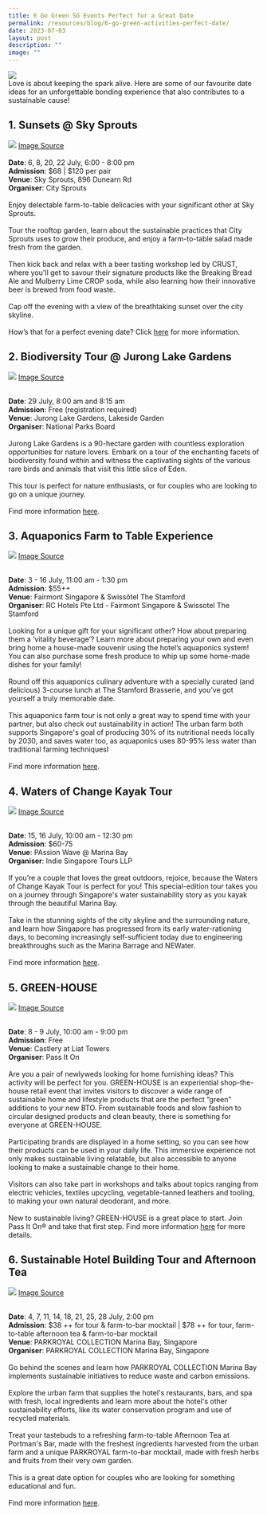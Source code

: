 ```yaml
---
title: 6 Go Green SG Events Perfect for a Great Date
permalink: /resources/blog/6-go-green-activities-perfect-date/
date: 2023-07-03
layout: post
description: ""
image: ""
---
```

![](/images/Blog/blog2banner.png)
<br>
Love is about keeping the spark alive. Here are some of our favourite date ideas for an unforgettable bonding experience that also contributes to a sustainable cause!

## 1. **Sunsets @ Sky Sprouts**<br>
![](/images/Blog/blog2-1.png)
<a target="_blank" href="https://cdlsustainability.com/climate-action/youth4climate/img_9130-2/">Image Source</a><br><br>
**Date**: 6, 8, 20, 22 July, 6:00 - 8:00 pm<br>
**Admission**: $68 | $120 per pair<br>
**Venue**: Sky Sprouts, 896 Dunearn Rd<br>
**Organiser**: City Sprouts
<br><br>
Enjoy delectable farm-to-table delicacies with your significant other at Sky Sprouts.
<br><br>
Tour the rooftop garden, learn about the sustainable practices that City Sprouts uses to grow their produce, and enjoy a farm-to-table salad made fresh from the garden.
<br><br>
Then kick back and relax with a beer tasting workshop led by CRUST, where you'll get to savour their signature products like the Breaking Bread Ale and Mulberry Lime CROP soda, while also learning how their innovative beer is brewed from food waste.
<br><br>
Cap off the evening with a view of the breathtaking sunset over the city skyline. 
<br><br>
How’s that for a perfect evening date? Click [here](https://www.gogreen.gov.sg/sunsets-at-sky-sprouts/) for more information.

## 2. **Biodiversity Tour @ Jurong Lake Gardens**<br>
![](/images/Blog/blog2-2.jpeg)
<a target="_blank" href="https://www.nparks.gov.sg/-/media/nparks-real-content/jlg/big-2023/biodiversity-walk-guide.ashx?w=100%25&amp;hash=730D52AB24D06AD8A70A35884FCC91B0">Image Source</a><br><br>

**Date**: 29 July, 8:00 am and 8:15 am<br>
**Admission**: Free (registration required)<br>
**Venue**: Jurong Lake Gardens, Lakeside Garden<br>
**Organiser**: National Parks Board
<br><br>
Jurong Lake Gardens is a 90-hectare garden with countless exploration opportunities for nature lovers. Embark on a tour of the enchanting facets of biodiversity found within and witness the captivating sights of the various rare birds and animals that visit this little slice of Eden.
<br><br>
This tour is perfect for nature enthusiasts, or for couples who are looking to go on a unique journey.
<br><br>
Find more information [here](https://www.gogreen.gov.sg/biodiversity-tour-at-jurong-lake-gardens/).

## 3. **Aquaponics Farm to Table Experience**<br>
![](/images/Blog/blog2-3.jpeg)
<a target="_blank" href="https://d2e5ushqwiltxm.cloudfront.net/wp-content/uploads/sites/203/2019/12/17024358/rtp-fairmont-singapore-aquaponics-farm-2.jpg">Image Source</a><br><br>

**Date**: 3 - 16 July, 11:00 am - 1:30 pm<br>
**Admission**: $55++<br>
**Venue**: Fairmont Singapore &amp; Swissôtel The Stamford<br>
**Organiser**: RC Hotels Pte Ltd - Fairmont Singapore &amp; Swissotel The Stamford
<br><br>
Looking for a unique gift for your significant other? How about preparing them a ‘vitality beverage’? Learn more about preparing your own and even bring home a house-made souvenir using the hotel’s aquaponics system! You can also purchase some fresh produce to whip up some home-made dishes for your family!
<br><br>
Round off this aquaponics culinary adventure with a specially curated (and delicious) 3-course lunch at The Stamford Brasserie, and you’ve got yourself a truly memorable date.
<br><br>
This aquaponics farm tour is not only a great way to spend time with your partner, but also check out sustainability in action! The urban farm both supports Singapore's goal of producing 30% of its nutritional needs locally by 2030, and saves water too, as aquaponics uses 80-95% less water than traditional farming techniquesI
<br><br>
Find more information [here](https://www.gogreen.gov.sg/aquaponics-farm-to-table-experience/).

## 4. **Waters of Change Kayak Tour**<br>
![](/images/Blog/blog2-4.jpeg)
<a target="_blank" href="https://scontent.fsin15-1.fna.fbcdn.net/v/t39.30808-6/350260095\_1241282446525678\_4531155110980711780\_n.jpg?\_nc\_cat=111&amp;cb=99be929b-59f725be&amp;ccb=1-7&amp;\_nc\_sid=0debeb&amp;\_nc\_ohc=HYYnTtyqDrcAX-pwcWk&amp;\_nc\_ht=scontent.fsin15-1.fna&amp;oh=00\_AfBVtV6F0q6xUfrTGeO8WcpeRpZebywlLSp6oyjxTfAx0g&amp;oe=649E8925">Image Source</a><br><br>

**Date**: 15, 16 July, 10:00 am - 12:30 pm<br>
**Admission**: $60-75<br>
**Venue**: PAssion Wave @ Marina Bay<br>
**Organiser**: Indie Singapore Tours LLP
<br><br>
If you’re a couple that loves the great outdoors, rejoice, because the Waters of Change Kayak Tour is perfect for you! This special-edition tour takes you on a journey through Singapore's water sustainability story as you kayak through the beautiful Marina Bay.
<br><br>
Take in the stunning sights of the city skyline and the surrounding nature, and learn how Singapore has progressed from its early water-rationing days, to becoming increasingly self-sufficient today due to engineering breakthroughs such as the Marina Barrage and NEWater.
<br><br>
Find more information [here](https://www.gogreen.gov.sg/waters-of-change-kayak-tour/).

## 5. **GREEN-HOUSE**<br>
![](/images/Blog/blog2-5.png)
<a target="_blank" href="https://pass-it-on.co/pages/green-house">Image Source</a><br><br>

**Date**: 8 - 9 July, 10:00 am - 9:00 pm<br>
**Admission**: Free <br>
**Venue**: Castlery at Liat Towers<br>
**Organiser**: Pass It On
<br><br>
Are you a pair of newlyweds looking for home furnishing ideas? This activity will be perfect for you. GREEN-HOUSE is an experiential shop-the-house retail event that invites visitors to discover a wide range of sustainable home and lifestyle products that are the perfect “green” additions to your new BTO. From sustainable foods and slow fashion to circular designed products and clean beauty, there is something for everyone at GREEN-HOUSE.
<br><br>
Participating brands are displayed in a home setting, so you can see how their products can be used in your daily life. This immersive experience not only makes sustainable living relatable, but also accessible to anyone looking to make a sustainable change to their home.
<br><br>
Visitors can also take part in workshops and talks about topics ranging from electric vehicles, textiles upcycling, vegetable-tanned leathers and tooling, to making your own natural deodorant, and more.
<br><br>
New to sustainable living? GREEN-HOUSE is a great place to start. Join Pass It On® and take that first step. Find more information [here](https://www.gogreen.gov.sg/green-house/) for more details.

## 6. **Sustainable Hotel Building Tour and Afternoon Tea**<br>
![](/images/Blog/blog2-6.jpeg)
<a target="_blank" href="https://eshop-prsmb.panpacific.com/products/sustainably-yours-building-tour-parkroyal-collection-marina-bay-singapore">Image Source</a><br><br>

**Date**: 4, 7, 11, 14, 18, 21, 25, 28 July, 2:00 pm<br>
**Admission**: $38 ++ for tour &amp; farm-to-bar mocktail | $78 ++ for tour, farm-to-table afternoon tea &amp; farm-to-bar mocktail<br>
**Venue**: PARKROYAL COLLECTION Marina Bay, Singapore<br>
**Organiser**: PARKROYAL COLLECTION Marina Bay, Singapore
<br><br>
Go behind the scenes and learn how PARKROYAL COLLECTION Marina Bay implements sustainable initiatives to reduce waste and carbon emissions.
<br><br>
Explore the urban farm that supplies the hotel's restaurants, bars, and spa with fresh, local ingredients and learn more about the hotel's other sustainability efforts, like its water conservation program and use of recycled materials.
<br><br>
Treat your tastebuds to a refreshing farm-to-table Afternoon Tea at Portman's Bar, made with the freshest ingredients harvested from the urban farm and a unique PARKROYAL farm-to-bar mocktail, made with fresh herbs and fruits from their very own garden.
<br><br>
This is a great date option for couples who are looking for something educational and fun.
<br><br>
Find more information [here](https://www.gogreen.gov.sg/sustainable-hotel-building-tour-and-afternoon-tea/).